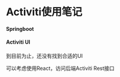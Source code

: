 # Activiti使用笔记

#### Springboot

#### Activiti UI

到目前为止，还没有找到合适的UI

可以考虑使用React，访问后端Activiti Rest接口